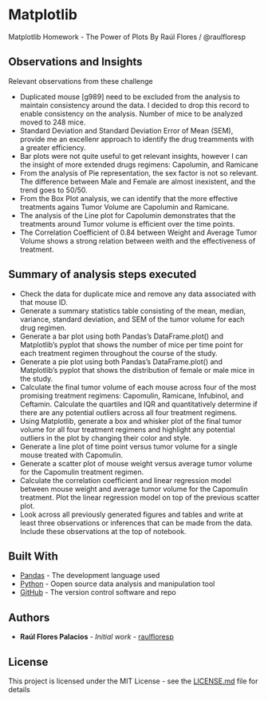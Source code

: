 # Matplotlib

Matplotlib Homework - The Power of Plots
By Raúl Flores / @raulfloresp

## Observations and Insights
Relevant observations from these challenge
* Duplicated mouse [g989] need to be excluded from the analysis to maintain consistency around the data. I decided to drop this record to enable consistency on the analysis. Number of mice to be analyzed moved to 248 mice.
* Standard Deviation and Standard Deviation Error of Mean (SEM), provide me an excellenr approach to identify the drug treamments with a greater efficiency.
* Bar plots were not quite useful to get relevant insights, however I can the insight of more extended drugs regimens: Capolumin, and Ramicane
* From the analysis of Pie representation, the sex factor is not so relevant. The difference between Male and Female are almost inexistent, and the trend goes to 50/50.
* From the Box Plot analysis, we can identify that the more effective treatments agains Tumor Volume are Capolumin and Ramicane.
* The analysis of the Line plot for Capolumin demonstrates that the treatments around Tumor volume is efficient over the time points.
* The Correlation Coefficient of 0.84 between Weight and Average Tumor Volume shows a strong relation between weith and the effectiveness of treatment.


## Summary of analysis steps executed
* Check the data for duplicate mice and remove any data associated with that mouse ID.
* Generate a summary statistics table consisting of the mean, median, variance, standard deviation, and SEM of the tumor volume for each drug regimen.
* Generate a bar plot using both Pandas’s DataFrame.plot() and Matplotlib’s pyplot that shows the number of mice per time point for each treatment regimen throughout the course of the study.
* Generate a pie plot using both Pandas’s DataFrame.plot() and Matplotlib’s pyplot that shows the distribution of female or male mice in the study.
* Calculate the final tumor volume of each mouse across four of the most promising treatment regimens: Capomulin, Ramicane, Infubinol, and Ceftamin. Calculate the quartiles and IQR and quantitatively determine if there are any potential outliers across all four treatment regimens.
* Using Matplotlib, generate a box and whisker plot of the final tumor volume for all four treatment regimens and highlight any potential outliers in the plot by changing their color and style.
* Generate a line plot of time point versus tumor volume for a single mouse treated with Capomulin.
* Generate a scatter plot of mouse weight versus average tumor volume for the Capomulin treatment regimen.
* Calculate the correlation coefficient and linear regression model between mouse weight and average tumor volume for the Capomulin treatment. Plot the linear regression model on top of the previous scatter plot.
* Look across all previously generated figures and tables and write at least three observations or inferences that can be made from the data. Include these observations at the top of notebook.


## Built With

* [Pandas](https://www.python.org/) - The development language used
* [Python](https://pandas.pydata.org/) - Oopen source data analysis and manipulation tool
* [GitHub](https://github.com/) - The version control software and repo

## Authors

* **Raúl Flores Palacios** - *Initial work* - [raulfloresp](https://github.com/raulfloresp/databootcamp)

## License

This project is licensed under the MIT License - see the [LICENSE.md](LICENSE.md) file for details
